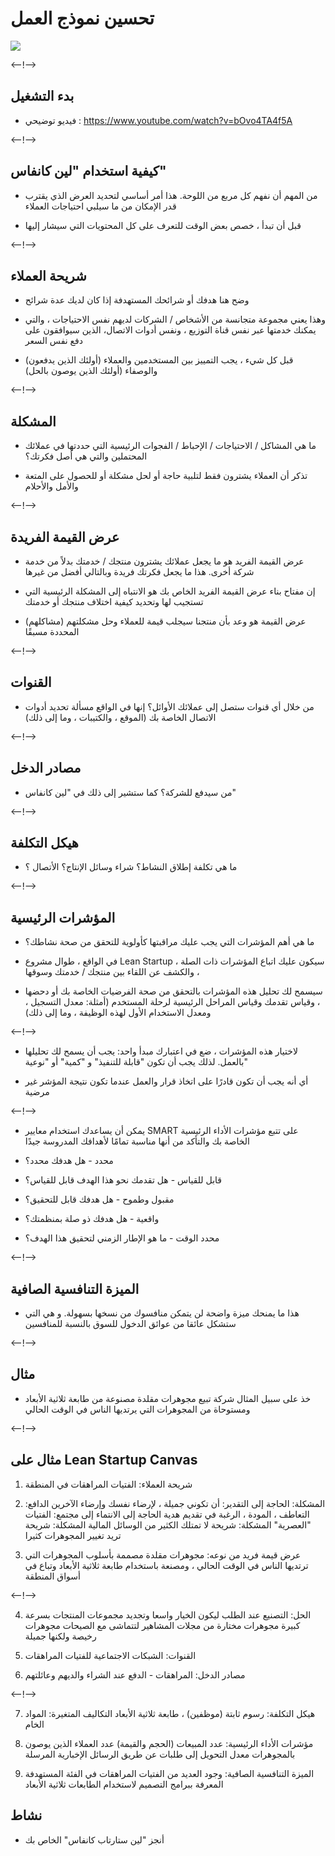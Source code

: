 # تحسين نموذج العمل
![](http://douar.tech/dt_assets/session-2/slide-1.png)

<--!-->

## بدء التشغيل

- فيديو توضيحي :  https://www.youtube.com/watch?v=bOvo4TA4f5A

<--!-->

## كيفية استخدام "لين كانفاس"

- من المهم أن نفهم كل مربع من اللوحة. هذا أمر أساسي لتحديد العرض الذي يقترب قدر الإمكان من ما سيلبي احتياجات العملاء

-  قبل أن تبدأ ، خصص بعض الوقت للتعرف على كل المحتويات التي سيشار إليها

<--!-->

## شريحة العملاء

- وضح هنا هدفك أو شرائحك المستهدفة إذا كان لديك عدة شرائح 

- وهذا يعني مجموعة متجانسة من الأشخاص / الشركات لديهم نفس الاحتياجات ، والتي يمكنك خدمتها عبر نفس قناة التوزيع ، ونفس أدوات الاتصال، الذين سيوافقون على دفع نفس السعر 

- قبل كل شيء ، يجب التمييز بين المستخدمين والعملاء (أولئك الذين يدفعون) والوصفاء (أولئك الذين يوصون بالحل)

<--!-->

## المشكلة

- ما هي المشاكل / الاحتياجات / الإحباط / الفجوات الرئيسية التي حددتها في عملائك المحتملين والتي هي أصل فكرتك؟

- تذكر أن العملاء يشترون فقط لتلبية حاجة أو لحل مشكلة أو للحصول على المتعة والأمل والأحلام

<--!-->

## عرض القيمة الفريدة

- عرض القيمة الفريد هو ما يجعل عملائك يشترون منتجك / خدمتك بدلاً من خدمة شركة أخرى. هذا ما يجعل فكرتك فريدة وبالتالي أفضل من غيرها

- إن مفتاح بناء عرض القيمة الفريد الخاص بك هو الانتباه إلى المشكلة الرئيسية التي تستجيب لها وتحديد كيفية اختلاف منتجك أو خدمتك

- عرض القيمة هو وعد بأن منتجنا سيجلب قيمة للعملاء وحل مشكلتهم (مشاكلهم) المحددة مسبقًا

<--!-->

## القنوات

- من خلال أي قنوات ستصل إلى عملائك الأوائل؟ إنها في الواقع مسألة تحديد أدوات الاتصال الخاصة بك (الموقع ، والكتيبات ، وما إلى ذلك)

<--!-->

## مصادر الدخل

- من سيدفع للشركة؟ كما ستشير إلى ذلك في "لين كانفاس"

<--!-->

## هيكل التكلفة

- ما هي تكلفة إطلاق النشاط؟ شراء وسائل الإنتاج؟ الأتصال ؟

<--!-->

## المؤشرات الرئيسية

- ما هي أهم المؤشرات التي يجب عليك مراقبتها كأولوية للتحقق من صحة نشاطك؟

- في الواقع ، طوال مشروع Lean Startup ، سيكون عليك اتباع المؤشرات ذات الصلة ، والكشف عن اللقاء بين منتجك / خدمتك وسوقها 

- سيسمح لك تحليل هذه المؤشرات بالتحقق من صحة الفرضيات الخاصة بك أو دحضها ، وقياس تقدمك وقياس المراحل الرئيسية لرحلة المستخدم (أمثلة: معدل التسجيل ، ومعدل الاستخدام الأول لهذه الوظيفة ، وما إلى ذلك)

<--!-->

- لاختيار هذه المؤشرات ، ضع في اعتبارك مبدأ واحد: يجب أن يسمح لك تحليلها بالعمل. لذلك يجب أن تكون "قابلة للتنفيذ" و "كمية" أو "نوعية"

- أي أنه يجب أن تكون قادرًا على اتخاذ قرار والعمل عندما تكون نتيجة المؤشر غير مرضية

<--!-->

- يمكن أن يساعدك استخدام معايير SMART على تتبع مؤشرات الأداء الرئيسية الخاصة بك والتأكد من أنها مناسبة تمامًا لأهدافك المدروسة جيدًا

- محدد - هل هدفك محدد؟
- قابل للقياس - هل تقدمك نحو هذا الهدف قابل للقياس؟
- مقبول وطموح - هل هدفك قابل للتحقيق؟
- واقعية - هل هدفك ذو صلة بمنظمتك؟
- محدد الوقت - ما هو الإطار الزمني لتحقيق هذا الهدف؟

<--!-->

## الميزة التنافسية الصافية

- هذا ما يمنحك ميزة واضحة لن يتمكن منافسوك من نسخها بسهولة. و هي التي ستشكل عائقا من عوائق الدخول للسوق بالنسبة للمنافسين

<--!-->

## مثال

- خذ على سبيل المثال شركة تبيع مجوهرات مقلدة مصنوعة من طابعة ثلاثية الأبعاد ومستوحاة من المجوهرات التي يرتديها الناس في الوقت الحالي 

<--!-->

## مثال على Lean Startup Canvas

1) شريحة العملاء: الفتيات المراهقات في المنطقة

2) المشكلة:
الحاجة إلى التقدير: أن تكوني جميلة ، لإرضاء نفسك وإرضاء الآخرين
الدافع: التعاطف ، المودة ، الرغبة في تقديم هدية
الحاجة إلى الانتماء إلى مجتمع: الفتيات "العصرية"
المشكلة: شريحة لا تمتلك الكثير من الوسائل المالية
المشكلة: شريحة تريد تغيير المجوهرات كثيرا

3) عرض قيمة فريد من نوعه: مجوهرات مقلدة مصممة بأسلوب المجوهرات التي ترتديها الناس في الوقت الحالي ، ومصنعة باستخدام طابعة ثلاثية الأبعاد وتباع في أسواق المنطقة

<--!-->

4) الحل: 
التصنيع عند الطلب ليكون الخيار واسعا وتجديد مجموعات المنتجات بسرعة كبيرة 
مجوهرات مختارة من مجلات المشاهير لتتماشى مع الصيحات
مجوهرات رخيصة ولكنها جميلة

5) القنوات: الشبكات الاجتماعية للفتيات المراهقات

6) مصادر الدخل:
المراهقات - الدفع عند الشراء
والديهم وعائلتهم

<--!-->

7) هيكل التكلفة:
رسوم ثابتة (موظفين) ، طابعة ثلاثية الأبعاد
التكاليف المتغيرة: المواد الخام

8) مؤشرات الأداء الرئيسية:
عدد المبيعات (الحجم والقيمة)
عدد العملاء الذين يوصون بالمجوهرات
معدل التحويل إلى طلبات عن طريق الرسائل الإخبارية المرسلة 

9) الميزة التنافسية الصافية:
وجود العديد من الفتيات المراهقات في الفئة المستهدفة 
المعرفة ببرامج التصميم لاستخدام الطابعات ثلاثية الأبعاد

## نشاط

- أنجز "لين ستارتاب كانفاس" الخاص بك

